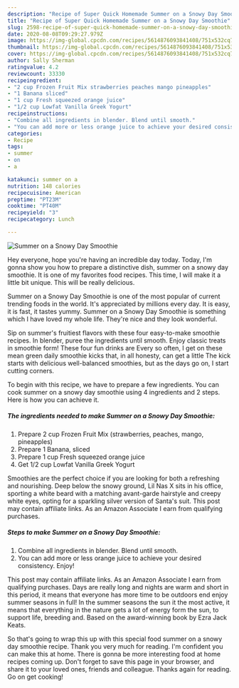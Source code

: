 ```yaml
---
description: "Recipe of Super Quick Homemade Summer on a Snowy Day Smoothie"
title: "Recipe of Super Quick Homemade Summer on a Snowy Day Smoothie"
slug: 2598-recipe-of-super-quick-homemade-summer-on-a-snowy-day-smoothie
date: 2020-08-08T09:29:27.979Z
image: https://img-global.cpcdn.com/recipes/5614876093841408/751x532cq70/summer-on-a-snowy-day-smoothie-recipe-main-photo.jpg
thumbnail: https://img-global.cpcdn.com/recipes/5614876093841408/751x532cq70/summer-on-a-snowy-day-smoothie-recipe-main-photo.jpg
cover: https://img-global.cpcdn.com/recipes/5614876093841408/751x532cq70/summer-on-a-snowy-day-smoothie-recipe-main-photo.jpg
author: Sally Sherman
ratingvalue: 4.2
reviewcount: 33330
recipeingredient:
- "2 cup Frozen Fruit Mix strawberries peaches mango pineapples"
- "1 Banana sliced"
- "1 cup Fresh squeezed orange juice"
- "1/2 cup Lowfat Vanilla Greek Yogurt"
recipeinstructions:
- "Combine all ingredients in blender. Blend until smooth."
- "You can add more or less orange juice to achieve your desired consistency. Enjoy!"
categories:
- Recipe
tags:
- summer
- on
- a

katakunci: summer on a 
nutrition: 148 calories
recipecuisine: American
preptime: "PT23M"
cooktime: "PT40M"
recipeyield: "3"
recipecategory: Lunch

---
```



![Summer on a Snowy Day Smoothie](https://img-global.cpcdn.com/recipes/5614876093841408/751x532cq70/summer-on-a-snowy-day-smoothie-recipe-main-photo.jpg)

Hey everyone, hope you're having an incredible day today. Today, I'm gonna show you how to prepare a distinctive dish, summer on a snowy day smoothie. It is one of my favorites food recipes. This time, I will make it a little bit unique. This will be really delicious.

Summer on a Snowy Day Smoothie is one of the most popular of current trending foods in the world. It's appreciated by millions every day. It is easy, it is fast, it tastes yummy. Summer on a Snowy Day Smoothie is something which I have loved my whole life. They're nice and they look wonderful.

Sip on summer&#39;s fruitiest flavors with these four easy-to-make smoothie recipes. In blender, puree the ingredients until smooth. Enjoy classic treats in smoothie form! These four fun drinks are Every so often, I get on these mean green daily smoothie kicks that, in all honesty, can get a little The kick starts with delicious well-balanced smoothies, but as the days go on, I start cutting corners.


To begin with this recipe, we have to prepare a few ingredients. You can cook summer on a snowy day smoothie using 4 ingredients and 2 steps. Here is how you can achieve it.

<!--inarticleads1-->

##### The ingredients needed to make Summer on a Snowy Day Smoothie:

1. Prepare 2 cup Frozen Fruit Mix (strawberries, peaches, mango, pineapples)
1. Prepare 1 Banana, sliced
1. Prepare 1 cup Fresh squeezed orange juice
1. Get 1/2 cup Lowfat Vanilla Greek Yogurt


Smoothies are the perfect choice if you are looking for both a refreshing and nourishing. Deep below the snowy ground, Lil Nas X sits in his office, sporting a white beard with a matching avant-garde hairstyle and creepy white eyes, opting for a sparkling silver version of Santa&#39;s suit. This post may contain affiliate links. As an Amazon Associate I earn from qualifying purchases. 

<!--inarticleads2-->

##### Steps to make Summer on a Snowy Day Smoothie:

1. Combine all ingredients in blender. Blend until smooth.
1. You can add more or less orange juice to achieve your desired consistency. Enjoy!


This post may contain affiliate links. As an Amazon Associate I earn from qualifying purchases. Days are really long and nights are warm and short in this period, it means that everyone has more time to be outdoors end enjoy summer seasons in full! In the summer seasons the sun it the most active, it means that everything in the nature gets a lot of energy form the sun, to support life, breeding and. Based on the award-winning book by Ezra Jack Keats. 

So that's going to wrap this up with this special food summer on a snowy day smoothie recipe. Thank you very much for reading. I'm confident you can make this at home. There is gonna be more interesting food at home recipes coming up. Don't forget to save this page in your browser, and share it to your loved ones, friends and colleague. Thanks again for reading. Go on get cooking!
